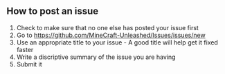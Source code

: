## How to post an issue

1. Check to make sure that no one else has posted your issue first
2. Go to https://github.com/MineCraft-Unleashed/Issues/issues/new
3. Use an appropriate title to your issue - A good title will help get it fixed faster
4. Write a discriptive summary of the issue you are having
5. Submit it
